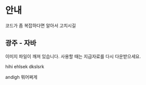 # 안내
코드가 좀 복잡하다면 알아서 고치시길

## 광주 - 자바
이미지 파일이 깨져 있습니다.
사용할 때는 지급자료를 다시 다운받으세요.

hihi ehlsek
dkslsrk

andigh
뭐어쩌게
